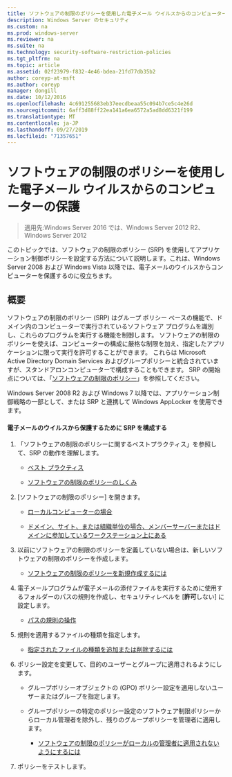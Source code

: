 ```yaml
---
title: ソフトウェアの制限のポリシーを使用した電子メール ウイルスからのコンピューターの保護
description: Windows Server のセキュリティ
ms.custom: na
ms.prod: windows-server
ms.reviewer: na
ms.suite: na
ms.technology: security-software-restriction-policies
ms.tgt_pltfrm: na
ms.topic: article
ms.assetid: 02f23979-f832-4e46-bdea-21fd77db35b2
author: coreyp-at-msft
ms.author: coreyp
manager: dongill
ms.date: 10/12/2016
ms.openlocfilehash: 4c691255683eb37eecdbeaa55c094b7ce5c4e26d
ms.sourcegitcommit: 6aff3d88ff22ea141a6ea6572a5ad8dd6321f199
ms.translationtype: MT
ms.contentlocale: ja-JP
ms.lasthandoff: 09/27/2019
ms.locfileid: "71357651"
---
```

# <a name="use-software-restriction-policies-to-help-protect-your-computer-against-an-email-virus"></a>ソフトウェアの制限のポリシーを使用した電子メール ウイルスからのコンピューターの保護

>適用先:Windows Server 2016 では、Windows Server 2012 R2、Windows Server 2012

このトピックでは、ソフトウェアの制限のポリシー (SRP) を使用してアプリケーション制御ポリシーを設定する方法について説明します。これは、Windows Server 2008 および Windows Vista 以降では、電子メールのウイルスからコンピューターを保護するのに役立ちます。

## <a name="introduction"></a>概要
ソフトウェアの制限のポリシー (SRP) はグループ ポリシー ベースの機能で、ドメイン内のコンピューターで実行されているソフトウェア プログラムを識別し、これらのプログラムを実行する機能を制御します。 ソフトウェアの制限のポリシーを使えば、コンピューターの構成に厳格な制限を加え、指定したアプリケーションに限って実行を許可することができます。 これらは Microsoft Active Directory Domain Services およびグループポリシーと統合されていますが、スタンドアロンコンピューターで構成することもできます。 SRP の開始点については、「[ソフトウェアの制限のポリシー](software-restriction-policies.md)」を参照してください。

Windows Server 2008 R2 および Windows 7 以降では、アプリケーション制御戦略の一部として、または SRP と連携して Windows AppLocker を使用できます。 

#### <a name="configure-srp-to-help-protect-against-an-e-mail-virus"></a>電子メールのウイルスから保護するために SRP を構成する

1.  「ソフトウェアの制限のポリシーに関するベストプラクティス」を参照して、SRP の動作を理解します。

    -   [ベスト プラクティス](software-restriction-policies-technical-overview.md#BKMK_Best_Practices)

    -   [ソフトウェアの制限のポリシーのしくみ](https://technet.microsoft.com/library/cc786941(v=WS.10).aspx)

2.  [ソフトウェアの制限のポリシー] を開きます。

    -   [ローカルコンピューターの場合](administer-software-restriction-policies.md#BKMK_1)

    -   [ドメイン、サイト、または組織単位の場合、メンバーサーバーまたはドメインに参加しているワークステーション上にある](administer-software-restriction-policies.md#BKMK_2)

3.  以前にソフトウェアの制限のポリシーを定義していない場合は、新しいソフトウェアの制限のポリシーを作成します。

    -   [ソフトウェアの制限のポリシーを新規作成するには](administer-software-restriction-policies.md#BKMK_Create_SRP)

4.  電子メールプログラムが電子メールの添付ファイルを実行するために使用するフォルダーのパスの規則を作成し、セキュリティレベルを [**許可**しない] に設定します。

    -   [パスの規則の操作](work-with-software-restriction-policies-rules.md#BKMK_Path_Rules)

5.  規則を適用するファイルの種類を指定します。

    -   [指定されたファイルの種類を追加または削除するには](administer-software-restriction-policies.md#BKMK_Add_Del)

6.  ポリシー設定を変更して、目的のユーザーとグループに適用されるようにします。

    -   グループポリシーオブジェクトの (GPO) ポリシー設定を適用しないユーザーまたはグループを指定します。

    -   グループポリシーの特定のポリシー設定のソフトウェア制限ポリシーからローカル管理者を除外し、残りのグループポリシーを管理者に適用します。

        -   [ソフトウェアの制限のポリシーがローカルの管理者に適用されないようにするには](administer-software-restriction-policies.md#BKMK_Prevent_Admin)

7.  ポリシーをテストします。


